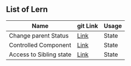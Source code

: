 ## List of Lern

| Name                    | git Link                                                                                     | Usage |
| ----------------------- | -------------------------------------------------------------------------------------------- | ----- |
| Change parent Status    | [Link](https://github.com/sajjad-10/react-zero-to-hero-doc/tree/master/change-parent-status) | State |
| Controlled Component    | [Link](https://github.com/sajjad-10/react-zero-to-hero-doc/tree/master/controlled-component) | State |
| Access to Sibling state | [Link](https://github.com/sajjad-10)                                                         | State |
